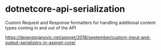 # dotnetcore-api-serialization
Custom Request and Response formatters for handling additional content types coming in and out of the API

https://dejanstojanovic.net/aspnet/2018/september/custom-input-and-output-serializers-in-aspnet-core/
